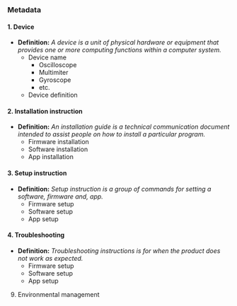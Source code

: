 ### Metadata

#### 1. Device 
- **Definition:** *A device is a unit of physical hardware or equipment that provides one or more computing functions within a computer system.*
   - Device name
      - Oscilloscope
      - Multimiter
      - Gyroscope
      - etc.
   - Device definition
   
#### 2. Installation instruction
 - **Definition:** *An installation guide is a technical communication document intended to assist people on how to install a particular program.*
   - Firmware installation 
   - Software installation
   - App installation
   
#### 3. Setup instruction
 - **Definition:** *Setup instruction is a group of commands for setting a software, firmware and, app.*
   - Firmware setup 
   - Software setup 
   - App setup 
 
#### 4. Troubleshooting
- **Definition:** *Troubleshooting instructions is for when the product does not work as expected.*
   - Firmware setup 
   - Software setup 
   - App setup 


9. Environmental management 

